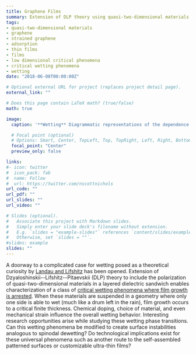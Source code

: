 ```yaml
---
title: Graphene Films
summary: Extension of DLP theory using quasi-two-dimensional materials.
tags:
- quasi-two-dimensional materials
- graphene
- strained graphene
- adsorption
- thin films
- films
- low dimensional critical phenomena
- critical wetting phenomena
- wetting
date: "2018-06-08T00:00:00Z"

# Optional external URL for project (replaces project detail page).
external_link: ""

# Does this page contain LaTeX math? (true/false)
math: true

image:
  caption: '**Wetting** Diagrammatic representations of the dependence of adsorbate chemical potential $\\mu^'$ on surface concentration $\\gamma$ (proportional to film thickness) for typical wetting cases as described by Landau and Lifshitz in *Statistical Physics Part 1*.'

  # Focal point (optional)
  # Options: Smart, Center, TopLeft, Top, TopRight, Left, Right, BottomLeft, Bottom, BottomRight
  focal_point: "Center"
  preview_only: false

links:
#- icon: twitter
#  icon_pack: fab
#  name: Follow
#  url: https://twitter.com/nscottnichols
url_code: ""
url_pdf: ""
url_slides: ""
url_video: ""

# Slides (optional).
#   Associate this project with Markdown slides.
#   Simply enter your slide deck's filename without extension.
#   E.g. `slides = "example-slides"` references `content/slides/example-slides.md`.
#   Otherwise, set `slides = ""`.
#slides: example
slides: ""
---
```


A doorway to a complicated case for wetting posed as a theoretical curiosity by
[Landau and Lifshitz](https://www.google.com/books/edition/Statistical_Physics/VzgJN-XPTRsC?hl=en) has been opened. Extension of
Dzyaloshinskii--Lifshitz--Pitaevskii (DLP) theory to include the polarization of
quasi-two-dimensional materials in a layered dielectric sandwich enables
characterization of a class of [critical wetting phenomena where film growth is
arrested](https://doi.org/10.1103/PhysRevLett.120.236802). When these materials are suspended in a geometry
where only one side is able to wet (much like a drum left in the rain), film
growth occurs to a critical finite thickness. Chemical doping, choice of
material, and even mechanical strain influence the overall wetting behavior.
Interesting research opportunities arise while studying these wetting phase
transitions. Can this wetting phenomena be modified to create surface
instabilities analogous to spinodal dewetting? Do technological implications
exist for these universal phenomena such as another route to the self-assembled
patterned surfaces or customizable ultra-thin films?
